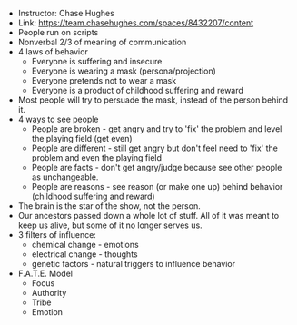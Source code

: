 - Instructor: Chase Hughes
- Link: https://team.chasehughes.com/spaces/8432207/content
- People run on scripts
- Nonverbal 2/3 of meaning of communication
- 4 laws of behavior
	- Everyone is suffering and insecure
	- Everyone is wearing a mask (persona/projection)
	- Everyone pretends not to wear a mask
	- Everyone is a product of childhood suffering and reward
- Most people will try to persuade the mask, instead of the person behind it.
- 4 ways to see people
	- People are broken - get angry and try to 'fix' the problem and level the playing field (get even)
	- People are different - still get angry but don't feel need to 'fix' the problem and even the playing field
	- People are facts - don't get angry/judge because see other people as unchangeable.
	- People are reasons - see reason (or make one up) behind behavior (childhood suffering and reward)
- The brain is the star of the show, not the person.
- Our ancestors passed down a whole lot of stuff. All of it was meant to keep us alive, but some of it no longer serves us.
- 3 filters of influence:
	- chemical change - emotions
	- electrical change - thoughts
	- genetic factors - natural triggers to influence behavior
- F.A.T.E. Model
	- Focus
	- Authority
	- Tribe
	- Emotion